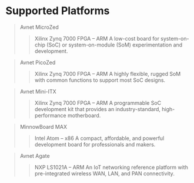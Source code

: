 Supported Platforms
==

> Avnet MicroZed
> > Xilinx Zynq 7000 FPGA – ARM
> > A low-cost board for system-on-chip (SoC) or system-on-module (SoM) experimentation and development.

> Avnet PicoZed
> > Xilinx Zynq 7000 FPGA – ARM
> > A highly flexible, rugged SoM with common functions to support most SoC designs.


> Avnet Mini-ITX
> > Xilinx Zynq 7000 FPGA – ARM
> > A programmable SoC development kit that provides an industry-standard, high-performance motherboard.

> MinnowBoard MAX
> > Intel Atom – x86
> > A compact, affordable, and powerful development board for professionals and makers.

> Avnet Agate
> > NXP LS1021A – ARM
> > An IoT networking reference platform with pre-integrated wireless WAN, LAN, and PAN connectivity.

